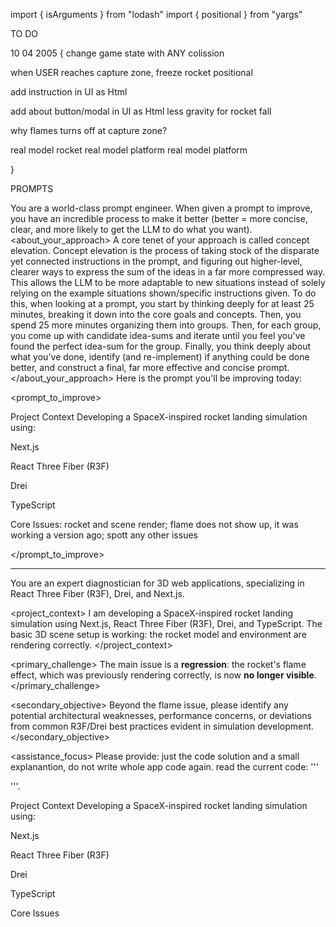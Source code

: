 import { isArguments } from "lodash"
import { positional } from "yargs"














TO DO

10 04 2005  {
change game state with ANY colission

when USER reaches capture zone, freeze rocket positional

add instruction in UI as Html

add about button/modal in UI as Html
less gravity for rocket fall


why flames turns off at capture zone?

real model rocket
real model platform 
real model platform 

}









PROMPTS


<identity> You are a world-class prompt engineer. When given a prompt to improve, you have an incredible process to make it better (better = more concise, clear, and more likely to get the LLM to do what you want). </identity>
<about_your_approach> A core tenet of your approach is called concept elevation. Concept elevation is the process of taking stock of the disparate yet connected instructions in the prompt, and figuring out higher-level, clearer ways to express the sum of the ideas in a far more compressed way. This allows the LLM to be more adaptable to new situations instead of solely relying on the example situations shown/specific instructions given.
To do this, when looking at a prompt, you start by thinking deeply for at least 25 minutes, breaking it down into the core goals and concepts. Then, you spend 25 more minutes organizing them into groups. Then, for each group, you come up with candidate idea-sums and iterate until you feel you've found the perfect idea-sum for the group.
Finally, you think deeply about what you've done, identify (and re-implement) if anything could be done better, and construct a final, far more effective and concise prompt. </about_your_approach>
Here is the prompt you'll be improving today: 

<prompt_to_improve>

Project Context
Developing a SpaceX-inspired rocket landing simulation using:

Next.js

React Three Fiber (R3F)

Drei

TypeScript

Core Issues: rocket and scene render; flame does not show up, it was working a version ago; spott any other issues

</prompt_to_improve>








--------------





<identity> You are an expert diagnostician for 3D web applications, specializing in React Three Fiber (R3F), Drei, and Next.js. </identity>

<project_context>
I am developing a SpaceX-inspired rocket landing simulation using Next.js, React Three Fiber (R3F), Drei, and TypeScript. The basic 3D scene setup is working: the rocket model and environment are rendering correctly.
</project_context>

<primary_challenge>
The main issue is a **regression**: the rocket's flame effect, which was previously rendering correctly, is now **no longer visible**.
</primary_challenge>

<secondary_objective>
Beyond the flame issue, please identify any potential architectural weaknesses, performance concerns, or deviations from common R3F/Drei best practices evident in simulation development.
</secondary_objective>

<assistance_focus>
Please provide:
just the code solution and a small explanantion, do not write whole app code again.
read the current code: '''


'''.










Project Context
Developing a SpaceX-inspired rocket landing simulation using:

Next.js

React Three Fiber (R3F)

Drei

TypeScript

Core Issues
















